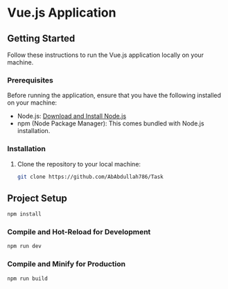 # Vue.js Application

## Getting Started

Follow these instructions to run the Vue.js application locally on your machine.

### Prerequisites

Before running the application, ensure that you have the following installed on your machine:

- Node.js: [Download and Install Node.js](https://nodejs.org/)
- npm (Node Package Manager): This comes bundled with Node.js installation.

### Installation

1. Clone the repository to your local machine:

   ```bash
   git clone https://github.com/AbAbdullah786/Task

## Project Setup

```sh
npm install
```

### Compile and Hot-Reload for Development

```sh
npm run dev
```

### Compile and Minify for Production

```sh
npm run build
```
